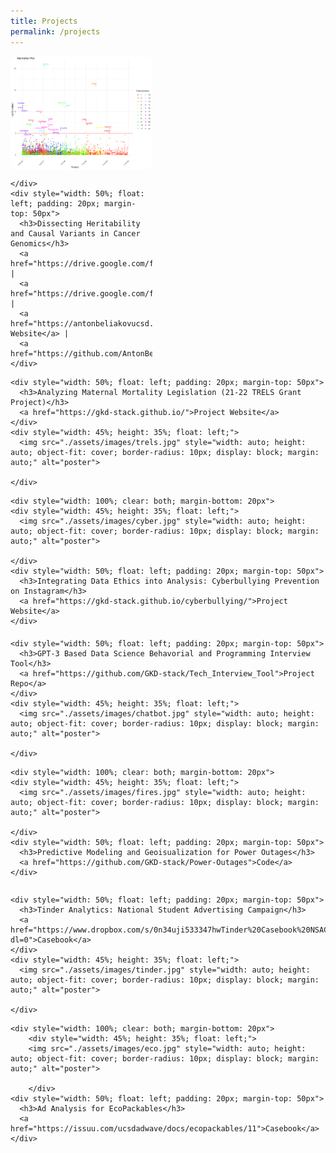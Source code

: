 ```yaml
---
title: Projects
permalink: /projects
---
```




<div style="overflow: hidden;">
  <div style="width: 100%; clear: both; margin-bottom: 20px">
    <div style="width: 45%; height: 35%; float: left;">
      <img src="./assets/images/Manhattan_prostate_cancer.png" style="width: auto; height: auto; object-fit: cover; border-radius: 10px; display: block; margin: auto;" alt="poster">

    </div>
    <div style="width: 50%; float: left; padding: 20px; margin-top: 50px">
      <h3>Dissecting Heritability and Causal Variants in Cancer Genomics</h3>
      <a href="https://drive.google.com/file/d/1rqwaKV0omeNCMaxNPrF4823CSXnnFDUS/view">Report</a> |
      <a href="https://drive.google.com/file/d/1vzyV14Zbkf1ihQ5Ufo1oCKnDbKTTGTOJ/view">Poster</a> |
      <a href="https://antonbeliakovucsd.github.io/Capstone/">Project Website</a> |
      <a href="https://github.com/AntonBeliakovUCSD/Capstone">Code</a> 
    </div>
  </div>

  <div style="width: 100%; clear: both;">

    <div style="width: 50%; float: left; padding: 20px; margin-top: 50px">
      <h3>Analyzing Maternal Mortality Legislation (21-22 TRELS Grant Project)</h3>
      <a href="https://gkd-stack.github.io/">Project Website</a>
    </div>
    <div style="width: 45%; height: 35%; float: left;">
      <img src="./assets/images/trels.jpg" style="width: auto; height: auto; object-fit: cover; border-radius: 10px; display: block; margin: auto;" alt="poster">

    </div>
  </div>

    <div style="width: 100%; clear: both; margin-bottom: 20px">
    <div style="width: 45%; height: 35%; float: left;">
      <img src="./assets/images/cyber.jpg" style="width: auto; height: auto; object-fit: cover; border-radius: 10px; display: block; margin: auto;" alt="poster">

    </div>
    <div style="width: 50%; float: left; padding: 20px; margin-top: 50px">
      <h3>Integrating Data Ethics into Analysis: Cyberbullying Prevention on Instagram</h3>
      <a href="https://gkd-stack.github.io/cyberbullying/">Project Website</a> 
    </div>
  </div>

  <div style="width: 100%; clear: both;">

    <div style="width: 50%; float: left; padding: 20px; margin-top: 50px">
      <h3>GPT-3 Based Data Science Behavorial and Programming Interview Tool</h3>
      <a href="https://github.com/GKD-stack/Tech_Interview_Tool">Project Repo</a>
    </div>
    <div style="width: 45%; height: 35%; float: left;">
      <img src="./assets/images/chatbot.jpg" style="width: auto; height: auto; object-fit: cover; border-radius: 10px; display: block; margin: auto;" alt="poster">

    </div>
  </div>

    <div style="width: 100%; clear: both; margin-bottom: 20px">
    <div style="width: 45%; height: 35%; float: left;">
      <img src="./assets/images/fires.jpg" style="width: auto; height: auto; object-fit: cover; border-radius: 10px; display: block; margin: auto;" alt="poster">

    </div>
    <div style="width: 50%; float: left; padding: 20px; margin-top: 50px">
      <h3>Predictive Modeling and Geoisualization for Power Outages</h3>
      <a href="https://github.com/GKD-stack/Power-Outages">Code</a> 
    </div>
  </div>

  <div style="width: 100%; clear: both;">

    <div style="width: 50%; float: left; padding: 20px; margin-top: 50px">
      <h3>Tinder Analytics: National Student Advertising Campaign</h3>
      <a href="https://www.dropbox.com/s/0n34uji533347hwTinder%20Casebook%20NSAC%202021%20Gurman%20Dhaliwal.pdf?dl=0">Casebook</a>
    </div>
    <div style="width: 45%; height: 35%; float: left;">
      <img src="./assets/images/tinder.jpg" style="width: auto; height: auto; object-fit: cover; border-radius: 10px; display: block; margin: auto;" alt="poster">

    </div>
  </div>

    <div style="width: 100%; clear: both; margin-bottom: 20px">
        <div style="width: 45%; height: 35%; float: left;">
        <img src="./assets/images/eco.jpg" style="width: auto; height: auto; object-fit: cover; border-radius: 10px; display: block; margin: auto;" alt="poster">

        </div>
    <div style="width: 50%; float: left; padding: 20px; margin-top: 50px">
      <h3>Ad Analysis for EcoPackables</h3>
      <a href="https://issuu.com/ucsdadwave/docs/ecopackables/11">Casebook</a> 
    </div>
  </div>
  
</div>
